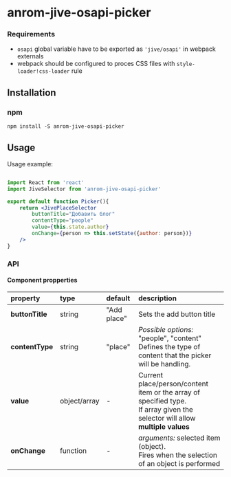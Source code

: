 # anrom-jive-osapi-picker

### Requirements
* `osapi` global variable have to be exported as `'jive/osapi'` in webpack externals
* webpack should be configured to proces CSS files with `style-loader!css-loader` rule

## Installation

### npm
`npm install -S anrom-jive-osapi-picker`

## Usage
Usage example:
```jsx

import React from 'react'
import JiveSelector from 'anrom-jive-osapi-picker'

export default function Picker(){
    return <JivePlaceSelector
        buttonTitle="Добавить блог"
        contentType="people"
        value={this.state.author}
        onChange={person => this.setState({author: person})}
    />
}
```
### API
#### Component propperties
property        | type          | default     | description
:---------------|:--------------|:------------|:-----------
**buttonTitle** | string        | "Add place" | Sets the add button title 
**contentType** | string        | "place"     | *Possible options:* "people", "content" <br> Defines the type of content that the picker will be handling.
**value**       | object/array  |-            | Current place/person/content item or the array of specified type. <br> If array given the selector will allow **multiple values**
**onChange**    | function      |-            | *arguments:* selected item (object). <br> Fires when the selection of an object is performed